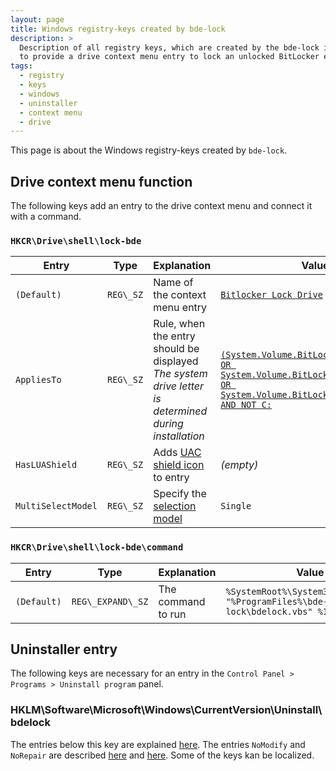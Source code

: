 ```yaml
---
layout: page
title: Windows registry-keys created by bde-lock
description: >
  Description of all registry keys, which are created by the bde-lock installer
  to provide a drive context menu entry to lock an unlocked BitLocker encrypted drive
tags:
  - registry
  - keys
  - windows
  - uninstaller
  - context menu
  - drive
---
```


This page is about the Windows registry-keys created by `bde-lock`.

## Drive context menu function

The following keys add an entry to the drive context menu and connect it with a command.

### `HKCR\Drive\shell\lock-bde`

Entry | Type | Explanation | Value | Localized
------|------|-------------|-------|----------
`(Default)` | `REG\_SZ` | Name of the context menu entry | [`Bitlocker Lock Drive`](/locale/en.nsh#L18) | yes
`AppliesTo` | `REG\_SZ` | Rule, when the entry should be displayed *The system drive letter is determined during installation* | [`(System.Volume.BitLockerProtection:=1 OR System.Volume.BitLockerProtection:=3 OR System.Volume.BitLockerProtection:=5) AND NOT C:`](/bdelock.nsi#L77) | no
`HasLUAShield` | `REG\_SZ` | Adds [UAC shield icon](https://docs.microsoft.com/en-us/windows/desktop/uxguide/winenv-uac#uac-shield-icon) to entry | *(empty)* | no
`MultiSelectModel` | `REG\_SZ` | Specify the [selection model](https://docs.microsoft.com/en-us/windows/desktop/shell/how-to-employ-the-verb-selection-model) | `Single` | no

### `HKCR\Drive\shell\lock-bde\command`

Entry | Type | Explanation | Value | Localized
------|------|-------------|-------|----------
`(Default)` | `REG\_EXPAND\_SZ` | The command to run | `%SystemRoot%\System32\wscript.exe "%ProgramFiles%\bde-lock\bdelock.vbs" %1` | no

## Uninstaller entry

The following keys are necessary for an entry in the `Control Panel > Programs > Uninstall program` panel.

### HKLM\Software\Microsoft\Windows\CurrentVersion\Uninstall\bdelock

The entries below this key are explained [here](https://docs.microsoft.com/en-us/windows/desktop/msi/uninstall-registry-key). The entries `NoModify` and `NoRepair` are described [here](https://docs.microsoft.com/en-us/windows/desktop/msi/arpnomodify) and [here](https://docs.microsoft.com/en-us/windows/desktop/msi/arpnorepair). Some of the keys kan be localized.
